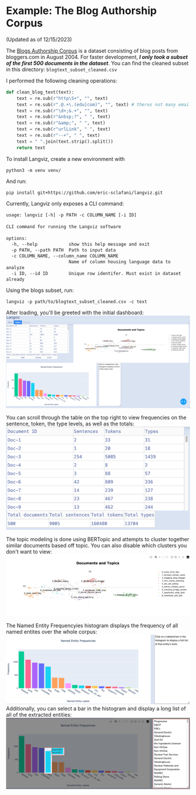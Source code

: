 # Example: The Blog Authorship Corpus

(Updated as of 12/15/2023)

The [Blogs Authorship Corpus](https://u.cs.biu.ac.il/~koppel/BlogCorpus.htm) is a dataset consisting of blog posts from bloggers.com in August 2004. For faster development, **_I only took a subset of the first 500 documents in the dataset_**. You can find the cleaned subset in this directory: `blogtext_subset_cleaned.csv`

I performed the following cleaning operations:
```python
def clean_blog_text(text):
    text = re.sub(r"http\S+", "", text)
    text = re.sub(r".@.+\.(edu|com)", "", text) # theres not many emails in the corpus, so this regex should work fine
    text = re.sub(r"\d+;&.+", "", text)
    text = re.sub(r"&nbsp;?", " ", text)
    text = re.sub(r"&amp;", " ", text) 
    text = re.sub(r"urlLink", " ", text)  
    text = re.sub(r"--+", " ", text) 
    text = " ".join(text.strip().split()) 
    return text
```

To install Langviz, create a new environment with
```
python3 -m venv venv/
```

And run:
```
pip install git+https://github.com/eric-sclafani/langviz.git
```

Currently, Langviz only exposes a CLI command:
```
usage: langviz [-h] -p PATH -c COLUMN_NAME [-i ID]

CLI command for running the Langviz software

options:
  -h, --help            show this help message and exit
  -p PATH, --path PATH  Path to input data
  -c COLUMN_NAME, --column_name COLUMN_NAME
                        Name of column housing language data to analyze
  -i ID, --id ID        Unique row identifer. Must exist in dataset already
```

Using the blogs subset, run:
```
langviz -p path/to/blogtext_subset_cleaned.csv -c text  
```

After loading, you'll be greeted with the initial dashboard:
![](images/dashboard.jpg)

You can scroll through the table on the top right to view frequencies on the sentence, token, the type levels, as well as the totals:
![](images/corpus-stats-table.jpg)

The topic modeling is done using BERTopic and attempts to cluster together similar documents based off topic. You can also disable which clusters you don't want to view:
![](images/bertopic.jpg)

The Named Entity Frequencyies histogram displays the frequency of all named entites over the whole corpus:
![](images/named-entities.jpg)
Additionally, you can select a bar in the histogram and display a long list of all of the extracted entities:
![](images/named-entities-list.jpg)